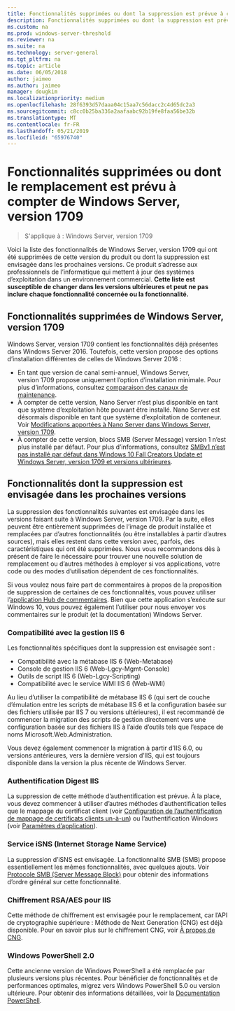 ```yaml
---
title: Fonctionnalités supprimées ou dont la suppression est prévue à compter de Windows Server (version 1709)
description: Fonctionnalités supprimées ou dont la suppression est prévue dans les prochaines versions.
ms.custom: na
ms.prod: windows-server-threshold
ms.reviewer: na
ms.suite: na
ms.technology: server-general
ms.tgt_pltfrm: na
ms.topic: article
ms.date: 06/05/2018
author: jaimeo
ms.author: jaimeo
manager: dougkim
ms.localizationpriority: medium
ms.openlocfilehash: 28f6393d57daaa04c15aa7c56dacc2c4d65dc2a3
ms.sourcegitcommit: c8cc0b25ba336a2aafaabc92b19fe8faa56be32b
ms.translationtype: MT
ms.contentlocale: fr-FR
ms.lasthandoff: 05/21/2019
ms.locfileid: "65976740"
---
```

# <a name="features-removed-or-planned-for-replacement-starting-with-windows-server-version-1709"></a>Fonctionnalités supprimées ou dont le remplacement est prévu à compter de Windows Server, version 1709

>S'applique à : Windows Server, version 1709

Voici la liste des fonctionnalités de Windows Server, version 1709 qui ont été supprimées de cette version du produit ou dont la suppression est envisagée dans les prochaines versions. Ce produit s’adresse aux professionnels de l’informatique qui mettent à jour des systèmes d’exploitation dans un environnement commercial. **Cette liste est susceptible de changer dans les versions ultérieures et peut ne pas inclure chaque fonctionnalité concernée ou la fonctionnalité.** 

## <a name="features-removed-from-windows-server-version-1709"></a>Fonctionnalités supprimées de Windows Server, version 1709
Windows Server, version 1709 contient les fonctionnalités déjà présentes dans Windows Server 2016. Toutefois, cette version propose des options d’installation différentes de celles de Windows Server 2016 :

- En tant que version de canal semi-annuel, Windows Server, version 1709 propose uniquement l’option d’installation minimale. Pour plus d’informations, consultez [comparaison des canaux de maintenance](..\get-started-19\servicing-channels-19.md).
- À compter de cette version, Nano Server n’est plus disponible en tant que système d’exploitation hôte pouvant être installé. Nano Server est désormais disponible en tant que système d’exploitation de conteneur. Voir [Modifications apportées à Nano Server dans Windows Server, version 1709](nano-in-semi-annual-channel.md).
- À compter de cette version, blocs SMB (Server Message) version 1 n’est plus installé par défaut. Pour plus d’informations, consultez [SMBv1 n’est pas installé par défaut dans Windows 10 Fall Creators Update et Windows Server, version 1709 et versions ultérieures](https://support.microsoft.com/help/4034314/smbv1-is-not-installed-by-default-in-windows).


## <a name="features-being-considered-for-replacement-starting-with-subsequent-releases"></a>Fonctionnalités dont la suppression est envisagée dans les prochaines versions

La suppression des fonctionnalités suivantes est envisagée dans les versions faisant suite à Windows Server, version 1709. Par la suite, elles peuvent être entièrement supprimées de l’image de produit installée et remplacées par d’autres fonctionnalités (ou être installables à partir d’autres sources), mais elles restent dans cette version avec, parfois, des caractéristiques qui ont été supprimées. Nous vous recommandons dès à présent de faire le nécessaire pour trouver une nouvelle solution de remplacement ou d’autres méthodes à employer si vos applications, votre code ou des modes d’utilisation dépendent de ces fonctionnalités.

Si vous voulez nous faire part de commentaires à propos de la proposition de suppression de certaines de ces fonctionnalités, vous pouvez utiliser l’[application Hub de commentaires](https://support.microsoft.com/help/4021566/windows-10-send-feedback-to-microsoft-with-feedback-hub-app). Bien que cette application s’exécute sur Windows 10, vous pouvez également l’utiliser pour nous envoyer vos commentaires sur le produit (et la documentation) Windows Server.

### <a name="iis-6-management-compatibility"></a>Compatibilité avec la gestion IIS 6
Les fonctionnalités spécifiques dont la suppression est envisagée sont :

- Compatibilité avec la métabase IIS 6 (Web-Metabase)
- Console de gestion IIS 6 (Web-Lgcy-Mgmt-Console)
- Outils de script IIS 6 (Web-Lgcy-Scripting)
- Compatibilité avec le service WMI IIS 6 (Web-WMI)

Au lieu d’utiliser la compatibilité de métabase IIS 6 (qui sert de couche d’émulation entre les scripts de métabase IIS 6 et la configuration basée sur des fichiers utilisée par IIS 7 ou versions ultérieures), il est recommandé de commencer la migration des scripts de gestion directement vers une configuration basée sur des fichiers IIS à l’aide d’outils tels que l’espace de noms Microsoft.Web.Administration.

Vous devez également commencer la migration à partir d’IIS 6.0, ou versions antérieures, vers la dernière version d’IIS, qui est toujours disponible dans la version la plus récente de Windows Server.


### <a name="iis-digest-authentication"></a>Authentification Digest IIS
La suppression de cette méthode d’authentification est prévue. À la place, vous devez commencer à utiliser d’autres méthodes d’authentification telles que le mappage du certificat client (voir [Configuration de l’authentification de mappage de certificats clients un-à-un](https://docs.microsoft.com/iis/manage/configuring-security/configuring-one-to-one-client-certificate-mappings)) ou l’authentification Windows (voir [Paramètres d’application](https://docs.microsoft.com/iis-administration/configuration/appsettings.json)).

### <a name="internet-storage-name-service-isns"></a>Service iSNS (Internet Storage Name Service)
La suppression d’iSNS est envisagée. La fonctionnalité SMB (SMB) propose essentiellement les mêmes fonctionnalités, avec quelques ajouts. Voir [Protocole SMB (Server Message Block)](https://technet.microsoft.com/library/hh831795(v=ws.11).aspx) pour obtenir des informations d’ordre général sur cette fonctionnalité.

### <a name="rsaaes-encryption-for-iis"></a>Chiffrement RSA/AES pour IIS 
Cette méthode de chiffrement est envisagée pour le remplacement, car l’API de cryptographie supérieure : Méthode de Next Generation (CNG) est déjà disponible. Pour en savoir plus sur le chiffrement CNG, voir [À propos de CNG](https://msdn.microsoft.com/library/windows/desktop/aa375276(v=vs.85).aspx).

### <a name="windows-powershell-20"></a>Windows PowerShell 2.0
Cette ancienne version de Windows PowerShell a été remplacée par plusieurs versions plus récentes. Pour bénéficier de fonctionnalités et de performances optimales, migrez vers Windows PowerShell 5.0 ou version ultérieure. Pour obtenir des informations détaillées, voir la [Documentation PowerShell](https://docs.microsoft.com/powershell/index?view=powershell-5.1).

